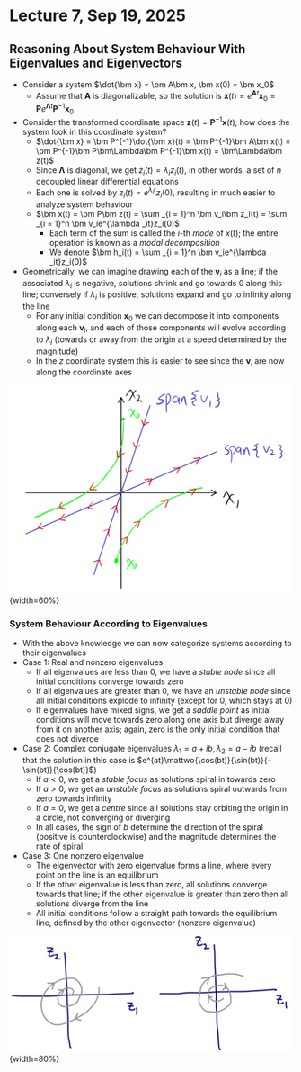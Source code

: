 # Lecture 7, Sep 19, 2025

## Reasoning About System Behaviour With Eigenvalues and Eigenvectors

* Consider a system $\dot{\bm x} = \bm A\bm x, \bm x(0) = \bm x_0$
	* Assume that $\bm A$ is diagonalizable, so the solution is $\bm x(t) = e^{\bm At}\bm x_0 = \bm Pe^{\bm\Lambda t}\bm P^{-1}\bm x_0$
* Consider the transformed coordinate space $\bm z(t) = \bm P^{-1}\bm x(t)$; how does the system look in this coordinate system?
	* $\dot{\bm x} = \bm P^{-1}\dot{\bm x}(t) = \bm P^{-1}\bm A\bm x(t) = \bm P^{-1}\bm P\bm\Lambda\bm P^{-1}\bm x(t) = \bm\Lambda\bm z(t)$
	* Since $\bm\Lambda$ is diagonal, we get $\dot z_i(t) = \lambda _iz_i(t)$, in other words, a set of $n$ decoupled linear differential equations
	* Each one is solved by $z_i(t) = e^{\lambda _it}z_i(0)$, resulting in much easier to analyze system behaviour
	* $\bm x(t) = \bm P\bm z(t) = \sum _{i = 1}^n \bm v_i\bm z_i(t) = \sum _{i = 1}^n \bm v_ie^{\lambda _it}z_i(0)$
		* Each term of the sum is called the $i$-th *mode* of $x(t)$; the entire operation is known as a *modal decomposition*
		* We denote $\bm h_i(t) = \sum _{i = 1}^n \bm v_ie^{\lambda _it}z_i(0)$
* Geometrically, we can imagine drawing each of the $\bm v_i$ as a line; if the associated $\lambda _i$ is negative, solutions shrink and go towards 0 along this line; conversely if $\lambda _i$ is positive, solutions expand and go to infinity along the line
	* For any initial condition $\bm x_0$ we can decompose it into components along each $\bm v_i$, and each of those components will evolve according to $\lambda _i$ (towards or away from the origin at a speed determined by the magnitude)
	* In the $z$ coordinate system this is easier to see since the $\bm v_i$ are now along the coordinate axes

![Illustrations of how solutions evolve in the $x$ coordinate system, for an example where $\lambda _1 < 0, \lambda _2 > 0$.](./imgs/lec7_1.png){width=60%}

### System Behaviour According to Eigenvalues

* With the above knowledge we can now categorize systems according to their eigenvalues
* Case 1: Real and nonzero eigenvalues
	* If all eigenvalues are less than 0, we have a *stable node* since all initial conditions converge towards zero
	* If all eigenvalues are greater than 0, we have an *unstable node* since all initial conditions explode to infinity (except for 0, which stays at 0)
	* If eigenvalues have mixed signs, we get a *saddle point* as initial conditions will move towards zero along one axis but diverge away from it on another axis; again, zero is the only initial condition that does not diverge
* Case 2: Complex conjugate eigenvalues $\lambda _1 = a + ib, \lambda _2 = a - ib$ (recall that the solution in this case is $e^{at}\mattwo{\cos(bt)}{\sin(bt)}{-\sin(bt)}{\cos(bt)}$)
	* If $a < 0$, we get a *stable focus* as solutions spiral in towards zero
	* If $a > 0$, we get an *unstable focus* as solutions spiral outwards from zero towards infinity
	* If $a = 0$, we get a *centre* since all solutions stay orbiting the origin in a circle, not converging or diverging
	* In all cases, the sign of $b$ determine the direction of the spiral (positive is counterclockwise) and the magnitude determines the rate of spiral
* Case 3: One nonzero eigenvalue
	* The eigenvector with zero eigenvalue forms a line, where every point on the line is an equilibrium
	* If the other eigenvalue is less than zero, all solutions converge towards that line; if the other eigenvalue is greater than zero then all solutions diverge from the line
	* All initial conditions follow a straight path towards the equilibrium line, defined by the other eigenvector (nonzero eigenvalue)

![Behaviour for complex eigenvalues.](./imgs/lec7_2.png){width=80%}

